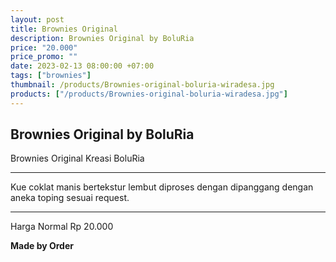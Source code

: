 ```yaml
---
layout: post
title: Brownies Original
description: Brownies Original by BoluRia
price: "20.000"
price_promo: ""
date: 2023-02-13 08:00:00 +07:00
tags: ["brownies"]
thumbnail: /products/Brownies-original-boluria-wiradesa.jpg
products: ["/products/Brownies-original-boluria-wiradesa.jpg"]
---
```


## Brownies Original by BoluRia ##

Brownies Original Kreasi BoluRia

---

Kue coklat manis bertekstur lembut diproses dengan dipanggang dengan aneka toping sesuai request.

---

Harga Normal Rp 20.000

**Made by Order**

